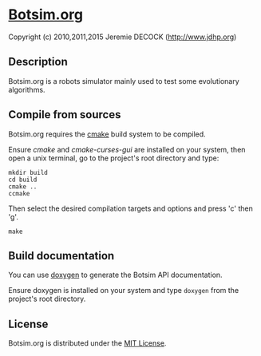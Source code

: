 # [Botsim.org](http://www.jdhp.org/projects_en.html#botsim)

Copyright (c) 2010,2011,2015 Jeremie DECOCK (http://www.jdhp.org)

## Description

Botsim.org is a robots simulator mainly used to test some evolutionary
algorithms. 

## Compile from sources

Botsim.org requires the [cmake](www.cmake.org) build system to be compiled.

Ensure *cmake* and *cmake-curses-gui* are installed on your system, then open a
unix terminal, go to the project's root directory and type:

```
mkdir build
cd build
cmake ..
ccmake
```

Then select the desired compilation targets and options and press 'c' then 'g'.

```
make
```

## Build documentation

You can use [doxygen](www.doxygen.org) to generate the Botsim API
documentation.

Ensure doxygen is installed on your system and type `doxygen` from the
project's root directory.


## License

Botsim.org is distributed under the [MIT License](http://opensource.org/licenses/MIT).
